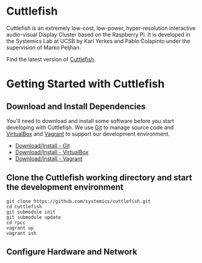 # Cuttlefish

Cuttlefish is an extremely low-cost, low-power, hyper-resolution interactive
audio-visual Display Cluster based on the Raspberry Pi. It is developed in the
Systemics Lab at UCSB by Karl Yerkes and Pablo Colapinto under the supervision
of Marko Peljhan.

Find the latest version of [Cuttlefish][].

# Getting Started with Cuttlefish

## Download and Install Dependencies

You'll need to download and install some software before you start developing
with Cuttlefish. We use [Git][] to manage source code and [VirtualBox][] and
[Vagrant][] to support our development environment.

- [Download/Install - Git][]
- [Download/Install - VirtualBox][]
- [Download/Install - Vagrant][]

## Clone the Cuttlefish working directory and start the development environment

    git clone https://github.com/systemics/cuttlefish.git
    cd cuttlefish
    git submodule init
    git submodule update
    cd rpcc
    vagrant up
    vagrant ssh

## Configure Hardware and Network


[Git]: http://git-scm.com
[Download/Install - Git]: http://git-scm.com/download
[VirtualBox]:https://www.virtualbox.org
[Download/Install - VirtualBox]:https://www.virtualbox.org/wiki/Downloads
[Vagrant]: http://www.vagrantup.com
[Download/Install - Vagrant]: http://www.vagrantup.com/downloads.html
[Cuttlefish]: https://github.com/systemics/cuttlefish

